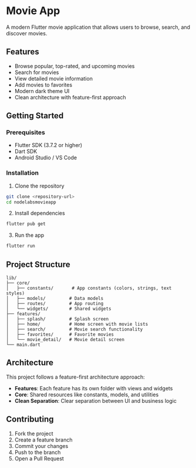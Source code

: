 # Movie App

A modern Flutter movie application that allows users to browse, search, and discover movies.

## Features

- Browse popular, top-rated, and upcoming movies
- Search for movies
- View detailed movie information
- Add movies to favorites
- Modern dark theme UI
- Clean architecture with feature-first approach

## Getting Started

### Prerequisites

- Flutter SDK (3.7.2 or higher)
- Dart SDK
- Android Studio / VS Code

### Installation

1. Clone the repository
```bash
git clone <repository-url>
cd nodelabsmovieapp
```

2. Install dependencies
```bash
flutter pub get
```

3. Run the app
```bash
flutter run
```

## Project Structure

```
lib/
├── core/
│   ├── constants/       # App constants (colors, strings, text styles)
│   ├── models/         # Data models
│   ├── routes/         # App routing
│   └── widgets/        # Shared widgets
├── features/
│   ├── splash/         # Splash screen
│   ├── home/           # Home screen with movie lists
│   ├── search/         # Movie search functionality
│   ├── favorites/      # Favorite movies
│   └── movie_detail/   # Movie detail screen
└── main.dart
```

## Architecture

This project follows a feature-first architecture approach:

- **Features**: Each feature has its own folder with views and widgets
- **Core**: Shared resources like constants, models, and utilities
- **Clean Separation**: Clear separation between UI and business logic

## Contributing

1. Fork the project
2. Create a feature branch
3. Commit your changes
4. Push to the branch
5. Open a Pull Request
